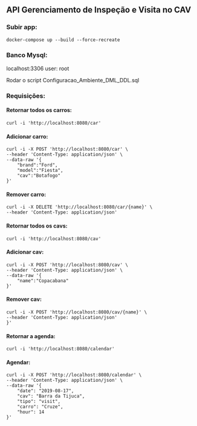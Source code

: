 ## API Gerenciamento de Inspeção e Visita no CAV

### Subir app:

```dockerfile
docker-compose up --build --force-recreate
```

### Banco Mysql:
localhost:3306
user: root

Rodar o script Configuracao_Ambiente_DML_DDL.sql

### Requisições:

#### Retornar todos os carros:
```shell script
curl -i 'http://localhost:8080/car'
```

#### Adicionar carro:
```shell script
curl -i -X POST 'http://localhost:8080/car' \
--header 'Content-Type: application/json' \
--data-raw '{
    "brand":"Ford",
    "model":"Fiesta",
    "cav":"Botafogo"
}'
```

#### Remover carro:
```shell script
curl -i -X DELETE 'http://localhost:8080/car/{name}' \
--header 'Content-Type: application/json'
```

#### Retornar todos os cavs:
```shell script
curl -i 'http://localhost:8080/cav'
```

#### Adicionar cav:
```shell script
curl -i -X POST 'http://localhost:8080/cav' \
--header 'Content-Type: application/json' \
--data-raw '{
    "name":"Copacabana"
}'
```

#### Remover cav:
```shell script
curl -i -X POST 'http://localhost:8080/cav/{name}' \
--header 'Content-Type: application/json'
}'
```

#### Retornar a agenda:
```shell script
curl -i 'http://localhost:8080/calendar'
```

#### Agendar:
```shell script
curl -i -X POST 'http://localhost:8080/calendar' \
--header 'Content-Type: application/json' \
--data-raw '{
    "date": "2019-08-17",
    "cav": "Barra da Tijuca",
    "tipo": "visit",
    "carro": "Cruze",
    "hour": 14
}'
```



